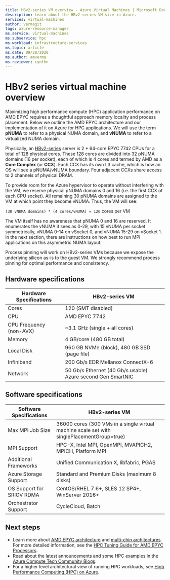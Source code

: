 ```yaml
--- 
title: HBv2-series VM overview - Azure Virtual Machines | Microsoft Docs 
description: Learn about the HBv2-series VM size in Azure.  
services: virtual-machines 
author: vermagit 
tags: azure-resource-manager 
ms.service: virtual-machines
ms.subservice: hpc
ms.workload: infrastructure-services 
ms.topic: article 
ms.date: 09/28/2020 
ms.author: amverma 
ms.reviewer: cynthn
--- 
```


 
# HBv2 series virtual machine overview 

 
Maximizing high performance compute (HPC) application performance on AMD EPYC requires a thoughtful approach memory locality and process placement. Below we outline the AMD EPYC architecture and our implementation of it on Azure for HPC applications. We will use the term **pNUMA** to refer to a physical NUMA domain, and **vNUMA** to refer to a virtualized NUMA domain. 

Physically, an [HBv2-series](../../hbv2-series.md) server is 2 * 64-core EPYC 7742 CPUs for a total of 128 physical cores. These 128 cores are divided into 32 pNUMA domains (16 per socket), each of which is 4 cores and termed by AMD as a **Core Complex** (or **CCX**). Each CCX has its own L3 cache, which is how an OS will see a pNUMA/vNUMA boundary. Four adjacent CCXs share access to 2 channels of physical DRAM. 

To provide room for the Azure hypervisor to operate without interfering with the VM, we reserve physical pNUMA domains 0 and 16 (i.e. the first CCX of each CPU socket). All remaining 30 pNUMA domains are assigned to the VM at which point they become vNUMA. Thus, the VM will see:

`(30 vNUMA domains) * (4 cores/vNUMA) = 120` cores per VM 

The VM itself has no awareness that pNUMA 0 and 16 are reserved. It enumerates the vNUMA it sees as 0-29, with 15 vNUMA per socket symmetrically, vNUMA 0-14 on vSocket 0, and vNUMA 15-29 on vSocket 1. In the next section, there are instructions on how best to run MPI applications on this asymmetric NUMA layout. 

Process pinning will work on HBv2-series VMs because we expose the underlying silicon as-is to the guest VM. We strongly recommend process pinning for optimal performance and consistency. 


## Hardware specifications 

| Hardware Specifications          | HBv2-series VM                   | 
|----------------------------------|----------------------------------|
| Cores                            | 120 (SMT disabled)               | 
| CPU                              | AMD EPYC 7742                    | 
| CPU Frequency (non-AVX)          | ~3.1 GHz (single + all cores)    | 
| Memory                           | 4 GB/core (480 GB total)         | 
| Local Disk                       | 960 GB NVMe (block), 480 GB SSD (page file) | 
| Infiniband                       | 200 Gb/s EDR Mellanox ConnectX-6 | 
| Network                          | 50 Gb/s Ethernet (40 Gb/s usable) Azure second Gen SmartNIC | 


## Software specifications 

| Software Specifications     | HBv2-series VM                                            | 
|-----------------------------|-----------------------------------------------------------|
| Max MPI Job Size            | 36000 cores (300 VMs in a single virtual machine scale set with singlePlacementGroup=true) |
| MPI Support                 | HPC-X, Intel MPI, OpenMPI, MVAPICH2, MPICH, Platform MPI  |
| Additional Frameworks       | Unified Communication X, libfabric, PGAS                  |
| Azure Storage Support       | Standard and Premium Disks (maximum 8 disks)              |
| OS Support for SRIOV RDMA   | CentOS/RHEL 7.6+, SLES 12 SP4+, WinServer 2016+           |
| Orchestrator Support        | CycleCloud, Batch                                         | 


## Next steps

- Learn more about [AMD EPYC architecture](https://bit.ly/2Epv3kC) and [multi-chip architectures](https://bit.ly/2GpQIMb). For more detailed information, see the [HPC Tuning Guide for AMD EPYC Processors](https://bit.ly/2T3AWZ9).
- Read about the latest announcements and some HPC examples in the [Azure Compute Tech Community Blogs](https://techcommunity.microsoft.com/t5/azure-compute/bg-p/AzureCompute).
- For a higher level architectural view of running HPC workloads, see [High Performance Computing (HPC) on Azure](/azure/architecture/topics/high-performance-computing/).